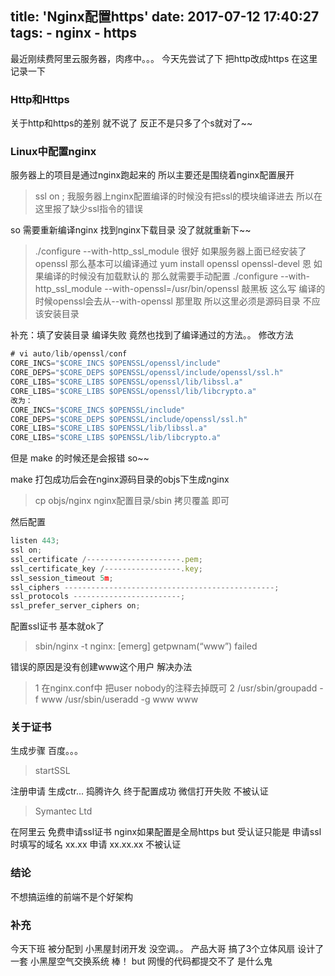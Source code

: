 title: 'Nginx配置https'
date: 2017-07-12 17:40:27
tags:
    - nginx
    - https
---
最近刚续费阿里云服务器，肉疼中。。。
今天先尝试了下 把http改成https 在这里记录一下
<!--more-->
### Http和Https
关于http和https的差别 就不说了
反正不是只多了个s就对了~~

### Linux中配置nginx
服务器上的项目是通过nginx跑起来的
所以主要还是围绕着nginx配置展开
> ssl on ;
我服务器上nginx配置编译的时候没有把ssl的模块编译进去
所以在这里报了缺少ssl指令的错误

so 需要重新编译nginx
找到nginx下载目录 没了就就重新下~~
> ./configure --with-http_ssl_module
很好 如果服务器上面已经安装了openssl 那么基本可以编译通过
> yum install openssl openssl-devel
恩 如果编译的时候没有加载默认的 那么就需要手动配置
> ./configure --with-http_ssl_module --with-openssl=/usr/bin/openssl
敲黑板 这么写 编译的时候openssl会去从--with-openssl 那里取
所以这里必须是源码目录 不应该安装目录

补充：填了安装目录 编译失败 竟然也找到了编译通过的方法。。
修改方法
```javascript
# vi auto/lib/openssl/conf
CORE_INCS="$CORE_INCS $OPENSSL/openssl/include"
CORE_DEPS="$CORE_DEPS $OPENSSL/openssl/include/openssl/ssl.h"
CORE_LIBS="$CORE_LIBS $OPENSSL/openssl/lib/libssl.a"
CORE_LIBS="$CORE_LIBS $OPENSSL/openssl/lib/libcrypto.a"
改为：
CORE_INCS="$CORE_INCS $OPENSSL/include"
CORE_DEPS="$CORE_DEPS $OPENSSL/include/openssl/ssl.h"
CORE_LIBS="$CORE_LIBS $OPENSSL/lib/libssl.a"
CORE_LIBS="$CORE_LIBS $OPENSSL/lib/libcrypto.a"
```
但是 make 的时候还是会报错 so~~

make 打包成功后会在nginx源码目录的objs下生成nginx
> cp objs/nginx nginx配置目录/sbin
拷贝覆盖 即可

然后配置
```javascript
listen 443;
ssl on;
ssl_certificate /---------------------.pem;
ssl_certificate_key /-----------------.key;
ssl_session_timeout 5m;
ssl_ciphers -----------------------------------------------;
ssl_protocols ------------------------;
ssl_prefer_server_ciphers on;
```
配置ssl证书 基本就ok了

> sbin/nginx -t
  nginx: [emerg] getpwnam(“www”) failed

错误的原因是没有创建www这个用户 解决办法
> 1 在nginx.conf中 把user nobody的注释去掉既可
> 2 /usr/sbin/groupadd -f www
    /usr/sbin/useradd -g www www

### 关于证书
生成步骤 百度。。。

> startSSL

注册申请 生成ctr...
捣腾许久 终于配置成功 微信打开失败 不被认证

> Symantec Ltd

在阿里云 免费申请ssl证书
nginx如果配置是全局https
but 受认证只能是 申请ssl时填写的域名
xx.xx 申请
xx.xx.xx 不被认证

### 结论

不想搞运维的前端不是个好架构

### 补充

今天下班 被分配到 小黑屋封闭开发
没空调。。
产品大哥 搞了3个立体风扇 设计了一套 小黑屋空气交换系统 棒！
but 网慢的代码都提交不了 是什么鬼



